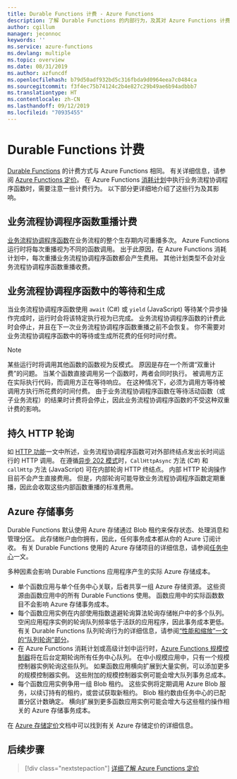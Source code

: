 ```yaml
---
title: Durable Functions 计费 - Azure Functions
description: 了解 Durable Functions 的内部行为，及其对 Azure Functions 计费的影响。
author: cgillum
manager: jeconnoc
keywords: ''
ms.service: azure-functions
ms.devlang: multiple
ms.topic: overview
ms.date: 08/31/2019
ms.author: azfuncdf
ms.openlocfilehash: b79d50adf932bd5c316fbda9d0964eea7c0484ca
ms.sourcegitcommit: f3f4ec75b74124c2b4e827c29b49ae6b94adbbb7
ms.translationtype: HT
ms.contentlocale: zh-CN
ms.lasthandoff: 09/12/2019
ms.locfileid: "70935455"
---
```

# <a name="durable-functions-billing"></a>Durable Functions 计费

[Durable Functions](durable-functions-overview.md) 的计费方式与 Azure Functions 相同。 有关详细信息，请参阅 [Azure Functions 定价](https://azure.microsoft.com/pricing/details/functions/)。 在 Azure Functions [消耗计划](../functions-scale.md#consumption-plan)中执行业务流程协调程序函数时，需要注意一些计费行为。 以下部分更详细地介绍了这些行为及其影响。

## <a name="orchestrator-function-replay-billing"></a>业务流程协调程序函数重播计费

[业务流程协调程序函数](durable-functions-orchestrations.md)在业务流程的整个生存期内可重播多次。 Azure Functions 运行时将每次重播视为不同的函数调用。 出于此原因，在 Azure Functions 消耗计划中，每次重播业务流程协调程序函数都会产生费用。 其他计划类型不会对业务流程协调程序函数重播收费。

## <a name="awaiting-and-yielding-in-orchestrator-functions"></a>业务流程协调程序函数中的等待和生成

当业务流程协调程序函数使用 `await` (C#) 或 `yield` (JavaScript) 等待某个异步操作完成时，运行时会将该特定执行视为已完成。 业务流程协调程序函数的计费此时会停止，并且在下一次业务流程协调程序函数重播之前不会恢复。 你不需要对业务流程协调程序函数中的等待或生成所花费的任何时间付费。

> [!NOTE]
> 某些运行时将调用其他函数的函数视为反模式。 原因是存在一个所谓“双重计费”的问题。  当某个函数直接调用另一个函数时，两者会同时执行。 被调用方正在实际执行代码，而调用方正在等待响应。 在这种情况下，必须为调用方等待被调用方执行所花费的时间付费。 由于业务流程协调程序函数在等待活动函数（或子业务流程）的结果时计费将会停止，因此业务流程协调程序函数的不受这种双重计费的影响。

## <a name="durable-http-polling"></a>持久 HTTP 轮询

如 [HTTP 功能](durable-functions-http-features.md)一文中所述，业务流程协调程序函数可对外部终结点发出长时间运行的 HTTP 调用。 在遵循[异步 202 模式](durable-functions-http-features.md#http-202-handling)时，`CallHttpAsync` 方法 (C#) 和 `callHttp` 方法 (JavaScript) 可在内部轮询 HTTP 终结点。 内部 HTTP 轮询操作目前不会产生直接费用。 但是，内部轮询可能导致业务流程协调程序函数定期重播，因此会收取这些内部函数重播的标准费用。

## <a name="azure-storage-transactions"></a>Azure 存储事务

Durable Functions 默认使用 Azure 存储通过 Blob 租约来保存状态、处理消息和管理分区。 此存储帐户由你拥有，因此，任何事务成本都从你的 Azure 订阅计收。 有关 Durable Functions 使用的 Azure 存储项目的详细信息，请参阅[任务中心](durable-functions-task-hubs.md)一文。

多种因素会影响 Durable Functions 应用程序产生的实际 Azure 存储成本。

* 单个函数应用与单个任务中心关联，后者共享一组 Azure 存储资源。 这些资源由函数应用中的所有 Durable Functions 使用。 函数应用中的实际函数数目不会影响 Azure 存储事务成本。
* 每个函数应用实例在内部使用指数退避轮询算法轮询存储帐户中的多个队列。 空闲应用程序实例的轮询队列频率低于活跃的应用程序，因此事务成本更低。 有关 Durable Functions 队列轮询行为的详细信息，请参阅[“性能和缩放”一文的“队列轮询”部分](durable-functions-perf-and-scale.md#queue-polling)。
* 在 Azure Functions 消耗计划或高级计划中运行时，[Azure Functions 规模控制器](../functions-scale.md#how-the-consumption-and-premium-plans-work)将在后台定期轮询所有任务中心队列。 在中小规模应用中，只有一个规模控制器实例轮询这些队列。 如果函数应用横向扩展到大量实例，可以添加更多的规模控制器实例。 这些附加的规模控制器实例可能会增大队列事务总成本。
* 每个函数应用实例争用一组 Blob 租约。 这些实例将定期调用 Azure Blob 服务，以续订持有的租约，或尝试获取新租约。 Blob 租约数由任务中心的已配置分区计数确定。 横向扩展到更多函数应用实例可能会增大与这些租约操作相关的 Azure 存储事务成本。

在 [Azure 存储定价](https://azure.microsoft.com/pricing/details/storage/)文档中可以找到有关 Azure 存储定价的详细信息。

## <a name="next-steps"></a>后续步骤

> [!div class="nextstepaction"]
> [详细了解 Azure Functions 定价](https://azure.microsoft.com/pricing/details/functions/)
